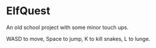 # ElfQuest

An old school project with some minor touch ups.

WASD to move, Space to jump, K to kill snakes, L to lunge.
